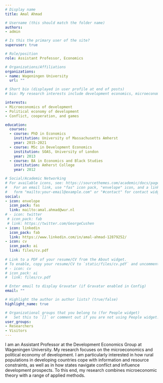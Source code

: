 ```yaml
---
# Display name
title: Amal Ahmad

# Username (this should match the folder name)
authors:
- admin

# Is this the primary user of the site?
superuser: true

# Role/position
role: Assistant Professor, Economics

# Organizations/Affiliations
organizations:
- name: Wageningen University
  url: ""

# Short bio (displayed in user profile at end of posts)
# bio: My research interests include development economics, microeconomics, and conflict studies.

interests:
- Microeconomics of development
- Political economy of development
- Conflict, cooperation, and games

education:
  courses:
  - course: PhD in Economics
    institution: University of Massachusetts Amherst
    year: 2015-2021
  - course: MSc in Development Economics
    institution: SOAS, University of London
    year: 2013
  - course: BA in Economics and Black Studies
    institution: Amherst College
    year: 2012

# Social/Academic Networking
# For available icons, see: https://sourcethemes.com/academic/docs/page-builder/#icons
#   For an email link, use "fas" icon pack, "envelope" icon, and a link in the
#   form "mailto:your-email@example.com" or "#contact" for contact widget.
social:
- icon: envelope
  icon_pack: fas
  link: mailto:amal.ahmad@wur.nl
# - icon: twitter
 # icon_pack: fab
 # link: https://twitter.com/GeorgeCushen
- icon: linkedin
  icon_pack: fab
  link: https://www.linkedin.com/in/amal-ahmad-12879252/
- icon: cv
  icon_pack: ai
  link: files/cv.pdf
  
# Link to a PDF of your resume/CV from the About widget.
# To enable, copy your resume/CV to `static/files/cv.pdf` and uncomment the lines below.
# - icon: cv
# icon_pack: ai
#  link: files/cv.pdf

# Enter email to display Gravatar (if Gravatar enabled in Config)
email: ""

# Highlight the author in author lists? (true/false)
highlight_name: true

# Organizational groups that you belong to (for People widget)
#   Set this to `[]` or comment out if you are not using People widget.
user_groups:
- Researchers
- Visitors
---
```


I am an Assistant Professor at the Development Economics Group at Wageningen University. My research focuses on the microeconomics and political economy of development. I am particularly interested in how rural populations in developing countries cope with information and resource constraints, as well as in how states navigate conflict and influence development prospects. To this end, my research combines microeconomic theory with a range of applied methods.
